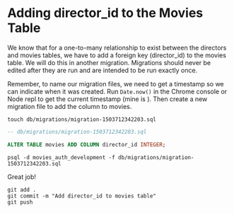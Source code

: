 # Adding director_id to the Movies Table

We know that for a one-to-many relationship to exist between the directors and movies tables, we have to add a foreign key (director_id) to the movies table. We will do this in another migration. Migrations should never be edited after they are run and are intended to be run exactly once.

Remember, to name our migration files, we need to get a timestamp so we can indicate when it was created. Run `Date.now()` in the Chrome console or Node repl to get the current timestamp (mine is ). Then create a new migration file to add the column to movies.

```
touch db/migrations/migration-1503712342203.sql
```

```sql
-- db/migrations/migration-1503712342203.sql

ALTER TABLE movies ADD COLUMN director_id INTEGER;
```

```
psql -d movies_auth_development -f db/migrations/migration-1503712342203.sql
```

Great job!

```
git add .
git commit -m "Add director_id to movies table"
git push
```
